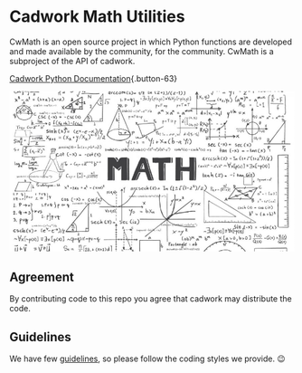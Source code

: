 # Cadwork Math Utilities

CwMath is an open source project in which Python functions are developed and made available by the community, for the community. CwMath is a subproject of the API of cadwork.

[Cadwork Python Documentation](https://docs.cadwork.com/projects/cwapi3dpython/en/latest/){.button-63}

![Backup Text](img/math.jpeg "https://elink.io/p/all-about-paula-incorvati-99ec81e")

## Agreement

By contributing code to this repo you agree that cadwork may distribute the code.

## Guidelines

We have few [guidelines](style_guide.md#Coding-Guidelines), so please follow the coding styles we provide. :wink:
